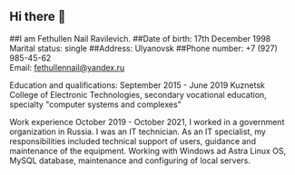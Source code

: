 ## Hi there 👋

##I am Fethullen Nail Ravilevich.
##Date of birth: 17th December 1998 	Marital status: single
##Address:  Ulyanovsk 
##Phone number: +7 (927) 985-45-62	
Email: fethullennail@yandex.ru 

Education and qualifications:
September 2015 - June 2019
Kuznetsk College of Electronic Technologies, secondary vocational education, specialty "computer systems and complexes"

Work experience 
October 2019 - October 2021, I worked in a government organization in Russia. I was an IT technician. 
As an IT specialist, my responsibilities included technical support of users, guidance and maintenance of the equipment. Working with Windows ad Astra Linux OS, MySQL database, maintenance and configuring of local servers.

<!--
**Nail1798/Nail1798** is a ✨ _special_ ✨ repository because its `README.md` (this file) appears on your GitHub profile.

Here are some ideas to get you started:

- 🔭 I’m currently working on ...
- 🌱 I’m currently learning ...
- 👯 I’m looking to collaborate on ...
- 🤔 I’m looking for help with ...
- 💬 Ask me about ...
- 📫 How to reach me: ...
- 😄 Pronouns: ...
- ⚡ Fun fact: ...
-->
